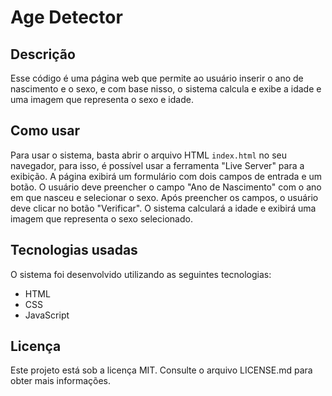 # Age Detector

## Descrição
Esse código é uma página web que permite ao usuário inserir o ano de nascimento e o sexo, e com base nisso, o sistema calcula e exibe a idade e uma imagem que representa o sexo e idade.

## Como usar
Para usar o sistema, basta abrir o arquivo HTML `index.html` no seu navegador, para isso, é possível usar a ferramenta "Live Server" para a exibição. A página exibirá um formulário com dois campos de entrada e um botão. O usuário deve preencher o campo "Ano de Nascimento" com o ano em que nasceu e selecionar o sexo. Após preencher os campos, o usuário deve clicar no botão "Verificar". O sistema calculará a idade e exibirá uma imagem que representa o sexo selecionado.

## Tecnologias usadas
O sistema foi desenvolvido utilizando as seguintes tecnologias:

- HTML
- CSS
- JavaScript


## Licença
Este projeto está sob a licença MIT. Consulte o arquivo LICENSE.md para obter mais informações.